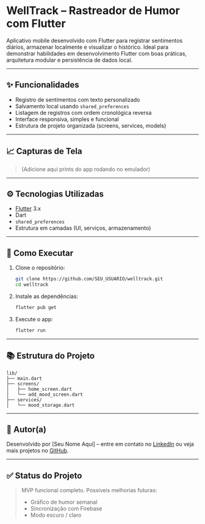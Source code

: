 # WellTrack – Rastreador de Humor com Flutter

Aplicativo mobile desenvolvido com Flutter para registrar sentimentos diários, armazenar localmente e visualizar o histórico. Ideal para demonstrar habilidades em desenvolvimento Flutter com boas práticas, arquitetura modular e persistência de dados local.

---

## ✨ Funcionalidades

* Registro de sentimentos com texto personalizado
* Salvamento local usando `shared_preferences`
* Listagem de registros com ordem cronológica reversa
* Interface responsiva, simples e funcional
* Estrutura de projeto organizada (screens, services, models)

---

## 📈 Capturas de Tela

> (Adicione aqui prints do app rodando no emulador)

---

## ⚙️ Tecnologias Utilizadas

* [Flutter](https://flutter.dev/) 3.x
* Dart
* `shared_preferences`
* Estrutura em camadas (UI, serviços, armazenamento)

---

## 🚀 Como Executar

1. Clone o repositório:

   ```bash
   git clone https://github.com/SEU_USUARIO/welltrack.git
   cd welltrack
   ```

2. Instale as dependências:

   ```bash
   flutter pub get
   ```

3. Execute o app:

   ```bash
   flutter run
   ```

---

## 📚 Estrutura do Projeto

```
lib/
├── main.dart
├── screens/
│   ├── home_screen.dart
│   └── add_mood_screen.dart
├── services/
│   └── mood_storage.dart
```

---

## 🌟 Autor(a)

Desenvolvido por \[Seu Nome Aqui] – entre em contato no [LinkedIn](https://www.linkedin.com) ou veja mais projetos no [GitHub](https://github.com/SEU_USUARIO).

---

## ✅ Status do Projeto

> MVP funcional completo. Possíveis melhorias futuras:
>
> * Gráfico de humor semanal
> * Sincronização com Firebase
> * Modo escuro / claro

